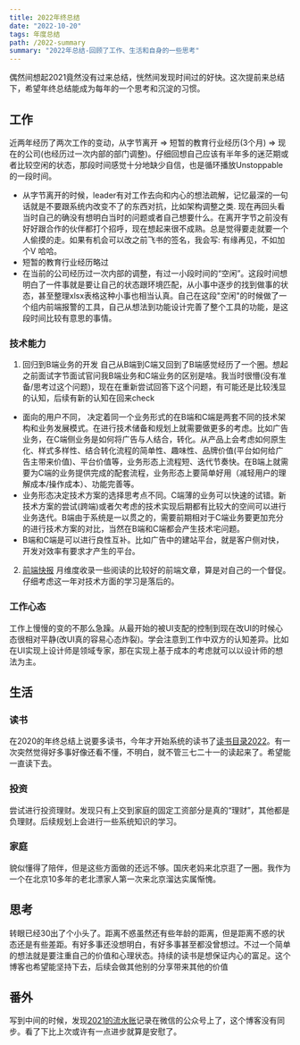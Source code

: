 ```yaml
---
title: 2022年终总结
date: "2022-10-20"
tags: 年度总结
path: /2022-summary
summary: "2022年总结-回顾了工作、生活和自身的一些思考"
---
```


偶然间想起2021竟然没有过来总结，恍然间发现时间过的好快。这次提前来总结下，希望年终总结能成为每年的一个思考和沉淀的习惯。

## 工作  
近两年经历了两次工作的变动，从字节离开 => 短暂的教育行业经历(3个月) => 现在的公司(也经历过一次内部的部门调整)。仔细回想自己应该有半年多的迷茫期或者比较空闲的状态，那段时间感觉十分地缺少自信，也是循环播放Unstoppable的一段时间。

* 从字节离开的时候，leader有对工作去向和内心的想法疏解，记忆最深的一句话就是不要跟系统内改变不了的东西对抗，比如架构调整之类. 现在再回头看当时自己的确没有想明白当时的问题或者自己想要什么。在离开字节之前没有好好跟合作的伙伴都打个招呼，现在想起来很不成熟。总是觉得要走就要一个人偷摸的走。如果有机会可以改之前飞书的签名，我会写: 有缘再见，不如加个V 哈哈。
* 短暂的教育行业经历略过
* 在当前的公司经历过一次内部的调整，有过一小段时间的“空闲”。这段时间想明白了一件事就是要让自己的状态跟环境匹配，从小事中逐步的找到做事的状态，甚至整理xlsx表格这种小事也相当认真。自己在这段"空闲"的时候做了一个组内前端报警的工具，自己从想法到功能设计完善了整个工具的功能，是这段时间比较有意思的事情。

### 技术能力
1. 回归到B端业务的开发 自己从B端到C端又回到了B端感觉经历了一个圈。想起之前面试字节面试官问我B端业务和C端业务的区别是啥。我当时很懵(没有准备/思考过这个问题)，现在在重新尝试回答下这个问题，有可能还是比较浅显的认知，后续有新的认知在回来check
  * 面向的用户不同， 决定着同一个业务形式的在B端和C端是两套不同的技术架构和业务发展模式。在进行技术储备和规划上就需要做更多的考虑。比如广告业务，在C端侧业务是如何将广告与人结合，转化。从产品上会考虑如何原生化、样式多样性、结合转化流程的简单性、趣味性、品牌价值(平台如何给广告主带来价值)、平台价值等，业务形态上流程短、迭代节奏快。在B端上就需要为C端的业务提供完成的配套流程，业务形态上要简单好用（减轻用户的理解成本/操作成本）、功能完善等。
  * 业务形态决定技术方案的选择思考点不同。C端薄的业务可以快速的试错。新技术方案的尝试(跨端)或者欠考虑的技术实现后期都有比较大的空间可以进行业务迭代。B端由于系统是一以贯之的，需要前期相对于C端业务要更加充分的进行技术方案的对比，当然在B端和C端都会产生技术宅问题。
  * B端和C端是可以进行良性互补。比如广告中的建站平台，就是客户侧对快，开发对效率有要求才产生的平台。

2. [前端快报](https://icantunderstand.github.io/blog/%E5%89%8D%E7%AB%AF%E5%BF%AB%E6%8A%A5/) 月维度收录一些阅读的比较好的前端文章，算是对自己的一个督促。仔细考虑这一年对技术方面的学习是落后的。

### 工作心态
工作上慢慢的变的不那么急躁。从最开始的被UI支配的控制到现在改UI的时候心态很相对平静(改UI真的容易心态炸裂)。学会注意到工作中双方的认知差异。比如在UI实现上设计师是领域专家，那在实现上基于成本的考虑就可以以设计师的想法为主。

## 生活

### 读书 
在2020的年终总结上说要多读书，今年才开始系统的读书了[读书目录2022](https://icantunderstand.github.io/blog/book-list-2022)。有一次突然觉得好多事好像还看不懂，不明白，就不管三七二十一的读起来了。希望能一直读下去。

### 投资
尝试进行投资理财。发现只有上交到家庭的固定工资部分是真的“理财”，其他都是负理财。后续规划上会进行一些系统知识的学习。

### 家庭
貌似懂得了陪伴，但是这些方面做的还远不够。国庆老妈来北京逛了一圈。我作为一个在北京10多年的老北漂家人第一次来北京溜达实属惭愧。

## 思考
转眼已经30出了个小头了。距离不惑虽然还有些年龄的距离，但是距离不惑的状态还是有些差距。有好多事还没想明白，有好多事甚至都没曾想过。不过一个简单的想法就是要注重自己的价值和心理状态。持续的读书是想保证内心的富足。这个博客也希望能坚持下去，后续会做其他别的分享带来其他的价值

## 番外
写到中间的时候，发现[2021的流水账](https://mp.weixin.qq.com/s?__biz=MzUwOTk5NDI3OA==&mid=2247484174&idx=1&sn=123f7a9b633c3c786519e24f3f4b0072&chksm=f908f747ce7f7e51785450e91d9aa8c68f411f63935b162d9f19b4fea1cb9184ef10b30f3e7f#rd)记录在微信的公众号上了，这个博客没有同步。看了下比上次或许有一点进步就算是安慰了。